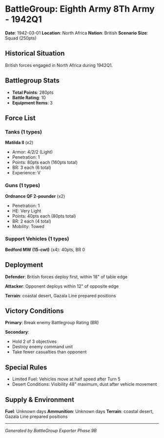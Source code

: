 # BattleGroup: Eighth Army 8Th Army - 1942Q1

**Date**: 1942-03-01
**Location**: North Africa
**Nation**: British
**Scenario Size**: Squad (250pts)

## Historical Situation

British forces engaged in North Africa during 1942Q1.

## Battlegroup Stats

- **Total Points**: 280pts
- **Battle Rating**: 10
- **Equipment Items**: 3

## Force List

### Tanks (1 types)

**Matilda II** (x2)
- Armor: 4/2/2 (Light)
- Penetration: 1
- Points: 80pts each (160pts total)
- BR: 3 each (6 total)
- Experience: V

### Guns (1 types)

**Ordnance QF 2-pounder** (x2)
- Penetration: 1
- HE: Very Light
- Points: 40pts each (80pts total)
- BR: 2 each (4 total)
- Mobility: Towed

### Support Vehicles (1 types)

**Bedford MW (15-cwt)** (x4): 40pts, BR 0

## Deployment

**Defender**: British forces deploy first, within 18" of table edge

**Attacker**: Opponent deploys within 12" of opposite edge

**Terrain**: coastal desert, Gazala Line prepared positions

## Victory Conditions

**Primary**: Break enemy Battlegroup Rating (BR)

**Secondary**:
- Hold 2 of 3 objectives
- Destroy enemy command unit
- Take fewer casualties than opponent

## Special Rules

- Limited Fuel: Vehicles move at half speed after Turn 5
- Desert Conditions: Visibility 48" maximum, dust after vehicle movement

## Supply & Environment

**Fuel**: Unknown days
**Ammunition**: Unknown days
**Terrain**: coastal desert, Gazala Line prepared positions

---

*Generated by BattleGroup Exporter Phase 9B*
